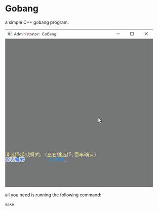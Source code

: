 # Gobang
a simple C++ gobang program.


![](https://github.com/yllgl/Gobang/blob/main/example.gif)


all you need is running the following command:
```
make
```
